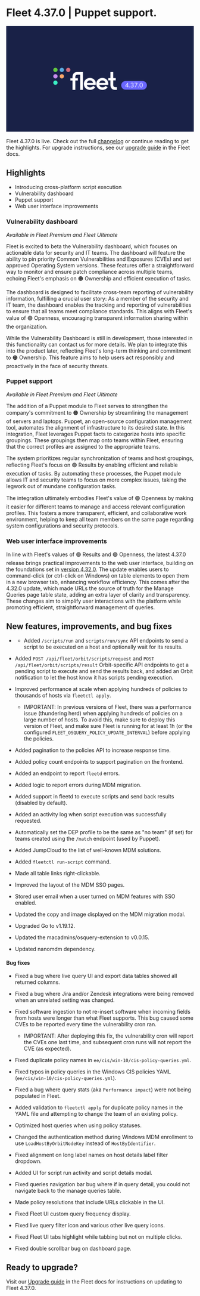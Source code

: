 # Fleet 4.37.0 | Puppet support.

![Fleet 4.37.0](../website/assets/images/articles/fleet-4.37.0-1600x900@2x.png)

Fleet 4.37.0 is live. Check out the full [changelog](https://github.com/fleetdm/fleet/releases/tag/fleet-v4.33.0) or continue reading to get the highlights.
For upgrade instructions, see our [upgrade guide](https://fleetdm.com/docs/deploying/upgrading-fleet) in the Fleet docs.


## Highlights

* Introducing cross-platform script execution
* Vulnerability dashboard
* Puppet support
* Web user interface improvements

<!--
### Introducing cross-platform script execution

_Available in Fleet Premium and Fleet Ultimate_

Fleet adds a significant new feature, allowing IT administrators and security engineers to execute shell scripts across macOS, Windows, and Linux. This addition streamlines processes, offers root-level security control, and enables swift, real-time remediation and investigation. <!-- Learn more about Fleet's [cross-platform script execution](introducing-cross-platform-script-execution). -->


### Vulnerability dashboard

_Available in Fleet Premium and Fleet Ultimate_

Fleet is excited to beta the Vulnerability dashboard, which focuses on actionable data for security and IT teams. The dashboard will feature the ability to pin priority Common Vulnerabilities and Exposures (CVEs) and set approved Operating System versions. These features offer a straightforward way to monitor and ensure patch compliance across multiple teams, echoing Fleet's emphasis on 🟠 Ownership and efficient execution of tasks.

The dashboard is designed to facilitate cross-team reporting of vulnerability information, fulfilling a crucial user story: As a member of the security and IT team, the dashboard enables the tracking and reporting of vulnerabilities to ensure that all teams meet compliance standards. This aligns with Fleet's value of 🟣 Openness, encouraging transparent information sharing within the organization.

While the Vulnerability Dashboard is still in development, those interested in this functionality can contact us for more details. We plan to integrate this into the product later, reflecting Fleet's long-term thinking and commitment to 🟠 Ownership. This feature aims to help users act responsibly and proactively in the face of security threats.


### Puppet support

_Available in Fleet Premium and Fleet Ultimate_

The addition of a Puppet module to Fleet serves to strengthen the company's commitment to 🟠 Ownership by streamlining the management of servers and laptops. Puppet, an open-source configuration management tool, automates the alignment of infrastructure to its desired state. In this integration, Fleet leverages Puppet facts to categorize hosts into specific groupings. These groupings then map onto teams within Fleet, ensuring that the correct profiles are assigned to the appropriate teams. 

The system prioritizes regular synchronization of teams and host groupings, reflecting Fleet's focus on 🟢 Results by enabling efficient and reliable execution of tasks. By automating these processes, the Puppet module allows IT and security teams to focus on more complex issues, taking the legwork out of mundane configuration tasks.

The integration ultimately embodies Fleet's value of 🟣 Openness by making it easier for different teams to manage and access relevant configuration profiles. This fosters a more transparent, efficient, and collaborative work environment, helping to keep all team members on the same page regarding system configurations and security protocols.


### Web user interface improvements

In line with Fleet's values of 🟢 Results and 🟣 Openness, the latest 4.37.0 release brings practical improvements to the web user interface, building on the foundations set in [version 4.32.0](https://fleetdm.com/releases/fleet-4.32.0). The update enables users to command-click (or ctrl-click on Windows) on table elements to open them in a new browser tab, enhancing workflow efficiency. This comes after the 4.32.0 update, which made URLs the source of truth for the Manage Queries page table state, adding an extra layer of clarity and transparency. These changes aim to simplify user interactions with the platform while promoting efficient, straightforward management of queries.


## New features, improvements, and bug fixes

* * Added `/scripts/run` and `scripts/run/sync` API endpoints to send a script to be executed on a host and optionally wait for its results.

* Added `POST /api/fleet/orbit/scripts/request` and `POST /api/fleet/orbit/scripts/result` Orbit-specific API endpoints to get a pending script to execute and send the results back, and added an Orbit notification to let the host know it has scripts pending execution.

* Improved performance at scale when applying hundreds of policies to thousands of hosts via `fleetctl apply`.
  - IMPORTANT: In previous versions of Fleet, there was a performance issue (thundering herd) when applying hundreds of policies on a large number of hosts. To avoid this, make sure to deploy this version of Fleet, and make sure Fleet is running for at least 1h (or the configured `FLEET_OSQUERY_POLICY_UPDATE_INTERVAL`) before applying the policies.

* Added pagination to the policies API to increase response time.

* Added policy count endpoints to support pagination on the frontend.

* Added an endpoint to report `fleetd` errors.

* Added logic to report errors during MDM migration.

* Added support in fleetd to execute scripts and send back results (disabled by default).

* Added an activity log when script execution was successfully requested.

* Automatically set the DEP profile to be the same as "no team" (if set) for teams created using the `/match` endpoint (used by Puppet).

* Added JumpCloud to the list of well-known MDM solutions.

* Added `fleetctl run-script` command.

* Made all table links right-clickable.

* Improved the layout of the MDM SSO pages.

* Stored user email when a user turned on MDM features with SSO enabled.

* Updated the copy and image displayed on the MDM migration modal.

* Upgraded Go to v1.19.12.

* Updated the macadmins/osquery-extension to v0.0.15.

* Updated nanomdm dependency.


#### Bug fixes


* Fixed a bug where live query UI and export data tables showed all returned columns.

* Fixed a bug where Jira and/or Zendesk integrations were being removed when an unrelated setting was changed.

* Fixed software ingestion to not re-insert software when incoming fields from hosts were longer than what Fleet supports. This bug caused some CVEs to be reported every time the vulnerability cron ran.
  - IMPORTANT: After deploying this fix, the vulnerability cron will report the CVEs one last time, and subsequent cron runs will not report the CVE (as expected).

* Fixed duplicate policy names in `ee/cis/win-10/cis-policy-queries.yml`.

* Fixed typos in policy queries in the Windows CIS policies YAML (`ee/cis/win-10/cis-policy-queries.yml`).

* Fixed a bug where query stats (aka `Performance impact`) were not being populated in Fleet.

* Added validation to `fleetctl apply` for duplicate policy names in the YAML file and attempting to change the team of an existing policy.

* Optimized host queries when using policy statuses.

* Changed the authentication method during Windows MDM enrollment to use `LoadHostByOrbitNodeKey` instead of `HostByIdentifier`.

* Fixed alignment on long label names on host details label filter dropdown.

* Added UI for script run activity and script details modal.

* Fixed queries navigation bar bug where if in query detail, you could not navigate back to the manage queries table.

* Made policy resolutions that include URLs clickable in the UI.

* Fixed Fleet UI custom query frequency display.

* Fixed live query filter icon and various other live query icons.

* Fixed Fleet UI tabs highlight while tabbing but not on multiple clicks.

* Fixed double scrollbar bug on dashboard page.


## Ready to upgrade?

Visit our [Upgrade guide](https://fleetdm.com/docs/deploying/upgrading-fleet) in the Fleet docs for instructions on updating to Fleet 4.37.0.

<meta name="category" value="releases">
<meta name="authorFullName" value="JD Strong">
<meta name="authorGitHubUsername" value="spokanemac">
<meta name="publishedOn" value="2023-09-07">
<meta name="articleTitle" value="Fleet 4.37.0 | Puppet support.">
<meta name="articleImageUrl" value="../website/assets/images/articles/fleet-4.37.0-1600x900@2x.png">
